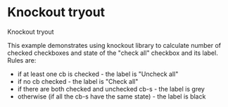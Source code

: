 Knockout tryout
===============

Knockout tryout

This example demonstrates using knockout library to calculate number of checked checkboxes and state of the 
"check all" checkbox and its label. Rules are:

 - if at least one cb is checked - the label is "Uncheck all"
 - if no cb checked - the label is "Check all"
 - if there are both checked and unchecked cb-s - the label is grey
 - otherwise (if all the cb-s have the same state) - the label is black
